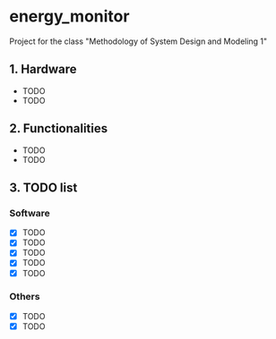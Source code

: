 # energy_monitor

Project for the class "Methodology of System Design and Modeling 1"

## 1. Hardware
- TODO
- TODO

## 2. Functionalities
- TODO
- TODO

## 3. TODO list
### Software
- [x] TODO
- [x] TODO
- [x] TODO
- [x] TODO
- [x] TODO
### Others
- [x] TODO
- [x] TODO
